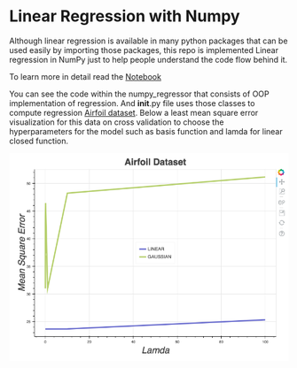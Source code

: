 # Linear Regression with Numpy
Although linear regression is available in many python packages that can be used easily by importing those packages, this repo is implemented Linear regression in NumPy just to help people understand the code flow behind it.

To learn more in detail read the [Notebook](https://github.com/nishanthgandhidoss/Linear-Regression-with-Numpy/blob/master/Regression_Nishanth_Gandhidoss.ipynb)

You can see the code within the numpy_regressor that consists of OOP implementation of regression. And __init__.py file uses those classes to compute regression [Airfoil dataset](https://archive.ics.uci.edu/ml/datasets/Airfoil+Self-Noise). Below a least mean square error visualization for this data on cross validation to choose the hyperparameters for the model such as basis function and lamda for linear closed function.

<img src="https://github.com/nishanthgandhidoss/Linear-Regression-with-Numpy/blob/master/image/Analysis%20of%20Airfoil%20lmse%20.png" alt="Airfoil dataset" align = "center"/>
